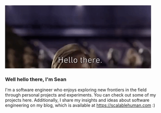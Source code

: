 ![plot](./obi-gif.gif)

### Well hello there, I'm Sean

I'm a software engineer who enjoys exploring new frontiers in the field through personal projects and experiments. You can check out some of my projects here. Additionally, I share my insights and ideas about software engineering on my blog, which is available at https://scalablehuman.com :)


